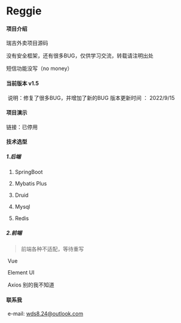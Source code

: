 # Reggie

#### 项目介绍
瑞吉外卖项目源码 

没有安全框架，还有很多BUG，仅供学习交流，转载请注明出处

短信功能没写（no money）

#### 当前版本 v1.5

​	说明：修复了很多BUG，并增加了新的BUG    版本更新时间 ： 2022/9/15	

#### 项目演示

  链接：已停用

#### 技术选型

##### 1.后端

1. SpringBoot

2. Mybatis Plus 
3. Druid
4. Mysql 
5. Redis

##### 2.前端

> 前端各种不适配，等待重写

​	Vue 

​	Element UI 

​	Axios 别的我不知道

#### 联系我

​	e-mail: wds8.24@outlook.com
